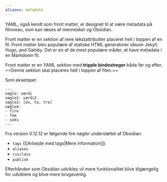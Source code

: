 ```yaml
---
aliases: metadata
---
```

YAML, også kendt som front matter, er designet til at være metadata på filniveau, som kan læses af mennesker *og* Obsidian.

Front matter er en sektion af rene tekstattributter placeret helt i toppen af en fil. Front matter blev populære af statiske HTML generatorer såsom Jekyll, Hugo, and Gatsby. Det er en af de mest populære måder, at have metadata i en Markdown fil.

Front matter er en YAML sektion med **tripple bindestreger** både før og efter.
==Denne sektion skal placeres helt i toppen af filen.==

Som eksempel:

```
---
nøgle: værdi
nøgle2: værdi2
nøgle3: [en, to, tre]
nøgle4:
- fire
- fem
- seks
---
```

Fra version 0.12.12 er følgende fire nøgler understøttet af Obsidian:
- `tags` ([[Arbejde med tags|Mere information]])
- `aliases` 
- `cssclass`
- `publish` 

Efterhånden som Obsidian udvikles vil mere funktionalitet blive tilgængelig for udviklere og blive mere brugevenlig.

